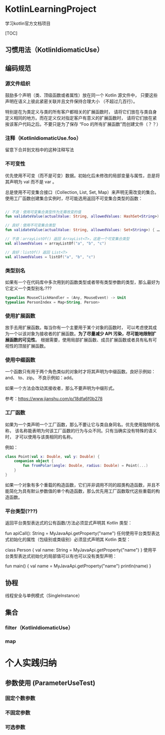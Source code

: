 

# KotlinLearningProject
学习kotlin官方文档项目

[TOC]

## 习惯用法（KotlinIdiomaticUse）


## 编码规范
### 源文件组织
鼓励多个声明（类、顶级函数或者属性）放在同一个 Kotlin 源文件中， 只要这些声明在语义上彼此紧密关联并且文件保持合理大小 （不超过几百行）。

特别是在为类定义与类的所有客户都相关的扩展函数时， 请将它们放在与类自身定义相同的地方。而在定义仅对指定客户有意义的扩展函数时，
请将它们放在紧挨该客户代码之后。不要只是为了保存 “Foo 的所有扩展函数”而创建文件（？？）

### 注释（KotlinIdiomaticUse.foo）
留意下合并到文档中的这种注释写法

### 不可变性
优先使用不可变（而不是可变）数据。初始化后未修改的局部变量与属性，总是将其声明为 val 而不是 var 。

总是使用不可变集合接口（Collection, List, Set, Map）来声明无需改变的集合。使用工厂函数创建集合实例时，尽可能选用返回不可变集合类型的函数：

```kotlin

// 不良：使用可变集合类型作为无需改变的值
fun validateValue(actualValue: String, allowedValues: HashSet<String>) { …… }

// 良好：使用不可变集合类型
fun validateValue(actualValue: String, allowedValues: Set<String>) { …… }

// 不良：arrayListOf() 返回 ArrayList<T>，这是一个可变集合类型
val allowedValues = arrayListOf("a", "b", "c")

// 良好：listOf() 返回 List<T>
val allowedValues = listOf("a", "b", "c")

```

### 类型别名
如果有一个在代码库中多次用到的函数类型或者带有类型参数的类型，那么最好为它定义一个类型别名:???
```kotlin
typealias MouseClickHandler = (Any, MouseEvent) -> Unit
typealias PersonIndex = Map<String, Person>
```

### 使用扩展函数
放手去用扩展函数。每当你有一个主要用于某个对象的函数时，
可以考虑使其成为一个以该对象为接收者的扩展函数。**为了尽量减少 API 污染，尽可能地限制扩展函数的可见性**。
根据需要，使用局部扩展函数、成员扩展函数或者具有私有可视性的顶层扩展函数。


### 使用中缀函数
一个函数只有用于两个角色类似的对象时才将其声明为中缀函数。良好示例如：and、 to、zip。 不良示例如：add。

如果一个方法会改动其接收者，那么不要声明为中缀形式。

参考：https://www.jianshu.com/p/18dfa6f0b278

### 工厂函数
如果为一个类声明一个工厂函数，那么不要让它与类自身同名。优先使用独特的名称， 该名称能表明为何该工厂函数的行为与众不同。只有当确实没有特殊的语义时， 才可以使用与该类相同的名称。

例如：

```kotlin
class Point(val x: Double, val y: Double) {
    companion object {
        fun fromPolar(angle: Double, radius: Double) = Point(...)
    }
}
```

如果一个对象有多个重载的构造函数，它们并非调用不同的超类构造函数，并且不能简化为具有默认参数值的单个构造函数，那么优先用工厂函数取代这些重载的构造函数。


### 平台类型(???)

返回平台类型表达式的公有函数/方法必须显式声明其 Kotlin 类型：

fun apiCall(): String = MyJavaApi.getProperty("name")
任何使用平台类型表达式初始化的属性（包级别或类级别）必须显式声明其 Kotlin 类型：

class Person {
    val name: String = MyJavaApi.getProperty("name")
}
使用平台类型表达式初始化的局部值可以有也可以没有类型声明：

fun main() {
    val name = MyJavaApi.getProperty("name")
    println(name)
}



## 协程
线程安全与单例模式（SingleInstance）


## 集合
### filter（KotlinIdiomaticUse）
### map

# 个人实践归纳
## 参数使用 (ParameterUseTest)
### 固定个数参数
### 不固定参数
### 可选参数




